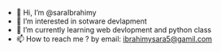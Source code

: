 - 👋 Hi, I’m @saraIbrahimy
- 👀 I’m interested in sotware devlapment
- 🌱 I’m currently learning web devlopment and python class
- 📫 How to reach me ? by email: ibrahimysara5@gamil.com
